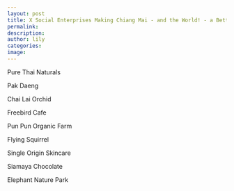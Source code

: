 ```yaml
---
layout: post
title: X Social Enterprises Making Chiang Mai - and the World! - a Better Place
permalink:
description:
author: lily
categories:
image:
---
```


Pure Thai Naturals

Pak Daeng

Chai Lai Orchid

Freebird Cafe

Pun Pun Organic Farm

Flying Squirrel

Single Origin Skincare

Siamaya Chocolate

Elephant Nature Park

&nbsp;